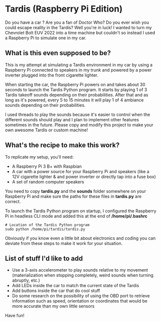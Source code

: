 # Tardis (Raspberry Pi Edition)
Do you have a car ? Are you a fan of Doctor Who? Do you ever wish you could escape reality in the Tardis?
Well you're in luck! I wanted to turn my Chevrolet Bolt EUV 2022 into a time machine but couldn't so instead I used a Raspberry Pi to simulate one in my car.

## What is this even supposed to be?
This is my attempt at simulating a Tardis environment in my car by using a Raspberry Pi connected to speakers in my trunk and powered by a power inverter plugged into the front cigarette lighter.

When starting the car, the Raspberry Pi powers on and takes about 30 seconds to launch the Tardis Python program. It starts by playing 1 of 3 Tardis takeoff sounds depending on their probabilities. After that and as long as it's powered, every 5 to 15 minutes it will play 1 of 4 ambiance sounds depending on their probabilities.

I used threads to play the sounds because it's easier to control when the different sounds should play and I plan to implement other features sometimes in the future. Please copy and modify this project to make your own awesome Tardis or custom machine!

## What's the recipe to make this work?
To replicate my setup, you'll need:
- A Raspberry Pi 3 B+ with Raspbian
- A car with a power source for your Raspberry Pi and speakers (like a 12V cigarette lighter & and power inverter or directly tap into a fuse box)
- A set of random computer speakers

You need to copy **tardis.py** and the **sounds** folder somewhere on your Raspberry Pi and make sure the paths for these files in **tardis.py** are correct.

To launch the Tardis Python program on startup, I configured the Raspberry Pi in headless CLI mode and added this at the end of **/home/pi/.bashrc**
```
# Location of the Tardis Python program
sudo python /home/pi/tardis/tardis.py
```
Obviously if you know even a little bit about electronics and coding you can deviate from these steps to make it work for your situation.

## List of stuff I'd like to add
- Use a 3-axis accelerometer to play sounds relative to my movement (materialization when stopping completely, weird sounds when turning abruptly, etc.)
- Add LEDs inside the car to match the current state of the Tardis
- Add buttons inside the car that do cool stuff
- Do some research on the possibility of using the OBD port to retrieve information such as speed, orientation or coordinates that would be more accurate than my own little sensors

Have fun!
